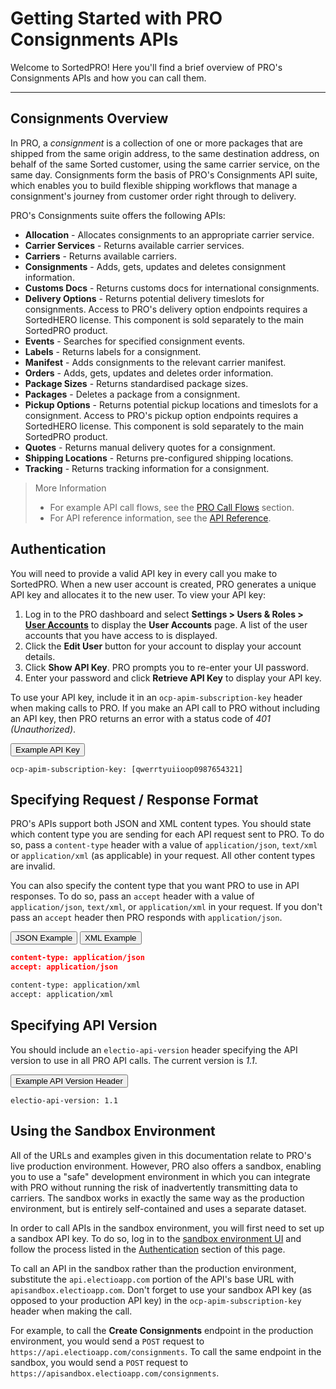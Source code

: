 # Getting Started with PRO Consignments APIs

Welcome to SortedPRO! Here you'll find a brief overview of PRO's Consignments APIs and how you can call them.

---

## Consignments Overview

In PRO, a _consignment_ is a collection of one or more packages that are shipped from the same origin address, to the same destination address, on behalf of the same Sorted customer, using the same carrier service, on the same day. Consignments form the basis of PRO's Consignments API suite, which enables you to build flexible shipping workflows that manage a consignment's journey from customer order right through to delivery. 

PRO's Consignments suite offers the following APIs:

* **Allocation** - Allocates consignments to an appropriate carrier service.
* **Carrier Services** - Returns available carrier services.
* **Carriers** - Returns available carriers.
* **Consignments** - Adds, gets, updates and deletes consignment information.
* **Customs Docs** - Returns customs docs for international consignments.
* **Delivery Options** - Returns potential delivery timeslots for consignments. Access to PRO's delivery option endpoints requires a SortedHERO license. This component is sold separately to the main SortedPRO product. 
* **Events** - Searches for specified consignment events.
* **Labels** - Returns labels for a consignment.
* **Manifest** - Adds consignments to the relevant carrier manifest.
* **Orders** - Adds, gets, updates and deletes order information.
* **Package Sizes** - Returns standardised package sizes.
* **Packages** - Deletes a package from a consignment.
* **Pickup Options** - Returns potential pickup locations and timeslots for a consignment. Access to PRO's pickup option endpoints requires a SortedHERO license. This component is sold separately to the main SortedPRO product. 
* **Quotes** - Returns manual delivery quotes for a consignment. 
* **Shipping Locations** - Returns pre-configured shipping locations.
* **Tracking** - Returns tracking information for a consignment.

> <span class="note-header">More Information</span>
>
> * For example API call flows, see the [PRO Call Flows](/pro/api/help/flows.html) section.
> * For API reference information, see the [API Reference](https://docs.electioapp.com/#/api/PostTrackingEvents).

## Authentication

You will need to provide a valid API key in every call you make to SortedPRO. When a new user account is created, PRO generates a unique API key and allocates it to the new user. To view your API key:

1. Log in to the PRO dashboard and select **Settings > Users & Roles > [User Accounts](https://www.electioapp.com/Company/UserAccounts)** to display the **User Accounts** page. A list of the user accounts that you have access to is displayed.
2. Click the **Edit User** button for your account to display your account details.
3. Click **Show API Key**. PRO prompts you to re-enter your UI password.
4. Enter your password and click **Retrieve API Key** to display your API key.

To use your API key, include it in an `ocp-apim-subscription-key` header when making calls to PRO. If you make an API call to PRO without including an API key, then PRO returns an error with a status code of _401 (Unauthorized)_.

<div class="tab">
    <button class="staticTabButton">Example API Key</button>
</div>
<div id="apikeyexample" class="staticTabContent">

```
ocp-apim-subscription-key: [qwerrtyuiioop0987654321]
```

</div>

## Specifying Request / Response Format

PRO's APIs support both JSON and XML content types. You should state which content type you are sending for each API request sent to PRO. To do so, pass a `content-type` header with a value of `application/json`, `text/xml` or `application/xml` (as applicable) in your request. All other content types are invalid.

You can also specify the content type that you want PRO to use in API responses. To do so, pass an `accept` header with a value of `application/json`, `text/xml`, or `application/xml` in your request. If you don't pass an `accept` header then PRO responds with `application/json`.

<div class="tab">
    <button class="requestTabLinks" onclick="openRequestTab(event, 'json')" id="defaultRequest">JSON Example</button>
    <button class="requestTabLinks" onclick="openRequestTab(event, 'xml')">XML Example</button>
</div>

<div id="json"  class="requestTabContent">

```json
content-type: application/json
accept: application/json
```

</div>

<div id="xml"  class="requestTabContent">

```xml
content-type: application/xml
accept: application/xml
```

</div>

## Specifying API Version

You should include an `electio-api-version` header specifying the API version to use in all PRO API calls. The current version is _1.1_.

<div class="tab">
    <button class="staticTabButton">Example API Version Header</button>
</div>
<div id="apikeyexample" class="staticTabContent">

```
electio-api-version: 1.1
```

</div>

## Using the Sandbox Environment

All of the URLs and examples given in this documentation relate to PRO's live production environment. However, PRO also offers a sandbox, enabling you to use a "safe" development environment in which you can integrate with PRO without running the risk of inadvertently transmitting data to carriers. The sandbox works in exactly the same way as the production environment, but is entirely self-contained and uses a separate dataset.

In order to call APIs in the sandbox environment, you will first need to set up a sandbox API key. To do so, log in to the [sandbox environment UI](https://websandbox.electioapp.com/) and follow the process listed in the [Authentication](#authentication) section of this page.

To call an API in the sandbox rather than the production environment, substitute the `api.electioapp.com` portion of the API's base URL with `apisandbox.electioapp.com`. Don't forget to use your sandbox API key (as opposed to your production API key) in the `ocp-apim-subscription-key` header when making the call.

For example, to call the **Create Consignments** endpoint in the production environment, you would send a `POST` request to `https://api.electioapp.com/consignments`. To call the same endpoint in the sandbox, you would send a `POST` request to `https://apisandbox.electioapp.com/consignments`.

<script src="../../scripts/requesttabs.js"></script>
<script src="../../scripts/copy.js"></script>
